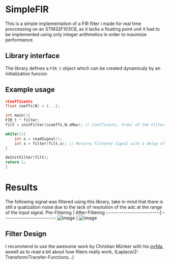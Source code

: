 # SimpleFIR
This is a simple implementation of a FIR filter i made for real time proccessing on
an STM32F103C8, as it lacks a floating point unit it had to be implemented using only 
integer arithmetics in order to maximize performance.

## Library interface
The library defines a `FIR_t` object which can be created dynamicaly by an 
initialization funcion

## Example usage

```c
#Coefficents
float coeffs[N] = {...};

int main(){
FIR_t * filter;
filt = initFilter(&coeffs,N,xMax); // Coefficents, Order of the Filter (TAPS), Upper bounding for Signal

while(1){
    int x = readSignal();
    int x = filter(filt,x); // Returns filtered signal with a delay of N samples
}

deInitFilter(filt);
return 1;
}
```
# Results
The following signal was filtered using this library, take in mind that there is still a quatization noise due to the lack of resolution of the adc at the range of the input signal.
Pre-Filtering             |  After-Filtering
:-------------------------:|:-------------------------:
![image](https://github.com/Ozuba/SimpleFIR/assets/96722632/e32c6b1f-3509-407c-8e2a-2958c7658eca)  |  ![image](https://github.com/Ozuba/SimpleFIR/assets/96722632/a17b4c72-09d9-4a50-9f93-50bcd5a67cf4)




## Filter Design
I recommend to use the awesome work by Christian Münker  with his [pyfda](https://github.com/chipmuenk/pyfda), aswell as to read a bit about how filters really work,
(Laplace/Z-Transform/Transfer-Functions...)
